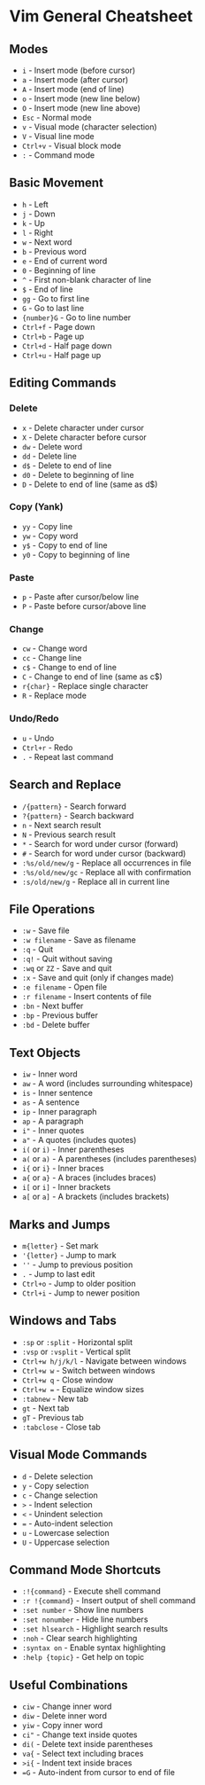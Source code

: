 # Vim General Cheatsheet

## Modes

- `i` - Insert mode (before cursor)
- `a` - Insert mode (after cursor)
- `A` - Insert mode (end of line)
- `o` - Insert mode (new line below)
- `O` - Insert mode (new line above)
- `Esc` - Normal mode
- `v` - Visual mode (character selection)
- `V` - Visual line mode
- `Ctrl+v` - Visual block mode
- `:` - Command mode

## Basic Movement

- `h` - Left
- `j` - Down
- `k` - Up
- `l` - Right
- `w` - Next word
- `b` - Previous word
- `e` - End of current word
- `0` - Beginning of line
- `^` - First non-blank character of line
- `$` - End of line
- `gg` - Go to first line
- `G` - Go to last line
- `{number}G` - Go to line number
- `Ctrl+f` - Page down
- `Ctrl+b` - Page up
- `Ctrl+d` - Half page down
- `Ctrl+u` - Half page up

## Editing Commands

### Delete
- `x` - Delete character under cursor
- `X` - Delete character before cursor
- `dw` - Delete word
- `dd` - Delete line
- `d$` - Delete to end of line
- `d0` - Delete to beginning of line
- `D` - Delete to end of line (same as d$)

### Copy (Yank)
- `yy` - Copy line
- `yw` - Copy word
- `y$` - Copy to end of line
- `y0` - Copy to beginning of line

### Paste
- `p` - Paste after cursor/below line
- `P` - Paste before cursor/above line

### Change
- `cw` - Change word
- `cc` - Change line
- `c$` - Change to end of line
- `C` - Change to end of line (same as c$)
- `r{char}` - Replace single character
- `R` - Replace mode

### Undo/Redo
- `u` - Undo
- `Ctrl+r` - Redo
- `.` - Repeat last command

## Search and Replace

- `/{pattern}` - Search forward
- `?{pattern}` - Search backward
- `n` - Next search result
- `N` - Previous search result
- `*` - Search for word under cursor (forward)
- `#` - Search for word under cursor (backward)
- `:%s/old/new/g` - Replace all occurrences in file
- `:%s/old/new/gc` - Replace all with confirmation
- `:s/old/new/g` - Replace all in current line

## File Operations

- `:w` - Save file
- `:w filename` - Save as filename
- `:q` - Quit
- `:q!` - Quit without saving
- `:wq` or `ZZ` - Save and quit
- `:x` - Save and quit (only if changes made)
- `:e filename` - Open file
- `:r filename` - Insert contents of file
- `:bn` - Next buffer
- `:bp` - Previous buffer
- `:bd` - Delete buffer

## Text Objects

- `iw` - Inner word
- `aw` - A word (includes surrounding whitespace)
- `is` - Inner sentence
- `as` - A sentence
- `ip` - Inner paragraph
- `ap` - A paragraph
- `i"` - Inner quotes
- `a"` - A quotes (includes quotes)
- `i(` or `i)` - Inner parentheses
- `a(` or `a)` - A parentheses (includes parentheses)
- `i{` or `i}` - Inner braces
- `a{` or `a}` - A braces (includes braces)
- `i[` or `i]` - Inner brackets
- `a[` or `a]` - A brackets (includes brackets)

## Marks and Jumps

- `m{letter}` - Set mark
- `'{letter}` - Jump to mark
- `''` - Jump to previous position
- ``.`` - Jump to last edit
- `Ctrl+o` - Jump to older position
- `Ctrl+i` - Jump to newer position

## Windows and Tabs

- `:sp` or `:split` - Horizontal split
- `:vsp` or `:vsplit` - Vertical split
- `Ctrl+w h/j/k/l` - Navigate between windows
- `Ctrl+w w` - Switch between windows
- `Ctrl+w q` - Close window
- `Ctrl+w =` - Equalize window sizes
- `:tabnew` - New tab
- `gt` - Next tab
- `gT` - Previous tab
- `:tabclose` - Close tab

## Visual Mode Commands

- `d` - Delete selection
- `y` - Copy selection
- `c` - Change selection
- `>` - Indent selection
- `<` - Unindent selection
- `=` - Auto-indent selection
- `u` - Lowercase selection
- `U` - Uppercase selection

## Command Mode Shortcuts

- `:!{command}` - Execute shell command
- `:r !{command}` - Insert output of shell command
- `:set number` - Show line numbers
- `:set nonumber` - Hide line numbers
- `:set hlsearch` - Highlight search results
- `:noh` - Clear search highlighting
- `:syntax on` - Enable syntax highlighting
- `:help {topic}` - Get help on topic

## Useful Combinations

- `ciw` - Change inner word
- `diw` - Delete inner word
- `yiw` - Copy inner word
- `ci"` - Change text inside quotes
- `di(` - Delete text inside parentheses
- `va{` - Select text including braces
- `>i{` - Indent text inside braces
- `=G` - Auto-indent from cursor to end of file
